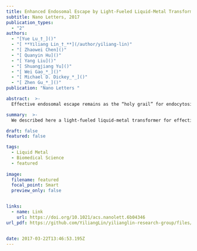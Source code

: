 ```yaml
---
title: Enhanced Endosomal Escape by Light-Fueled Liquid-Metal Transformer
subtitle: Nano Letters, 2017
publication_types:
  - "2"
authors:
  - "[Yue Lu_†_]()"
  - "[ **Yiliang Lin_†_**](/author/yiliang-lin)"
  - "[ Zhaowei Chen]()"
  - "[ Quanyin Hu]()"
  - "[ Yang Liu]()"
  - "[ Shuangjiang Yu]()"
  - "[ Wei Gao_*_]()"
  - "[ Michael D. Dickey_*_]()"
  - "[ Zhen Gu_*_]()"
publication: "Nano Letters "

abstract:  >-
  Effective endosomal escape remains as the “holy grail” for endocytosis-based intracellular drug delivery. To date, most of the endosomal escape strategies rely on small molecules, cationic polymers, or pore-forming proteins, which are often limited by the systemic toxicity and lack of specificity. We describe here a light-fueled liquid-metal transformer for effective endosomal escape-facilitated cargo delivery via a chemical-mechanical process. The nanoscale transformer can be prepared by a simple approach of sonicating a low-toxicity liquid-metal. When coated with graphene quantum dots (GQDs), the resulting nanospheres demonstrate the ability to absorb and convert photoenergy to drive the simultaneous phase separation and morphological transformation of the inner liquid-metal core. The morphological transformation from nanospheres to hollow nanorods with a remarkable change of aspect ratio can physically disrupt the endosomal membrane to promote endosomal escape of payloads. This metal-based nanotransformer equipped with GQDs provides a new strategy for facilitating effective endosomal escape to achieve spatiotemporally controlled drug delivery with enhanced efficacy.

summary:  >-
  We described here a light-fueled liquid-metal transformer for effective endosomal escape-facilitated cargo delivery via a chemical-mechanical process. Such liquid metal transformer could absorb and convert photoenergy to drive the simultaneous phase separation and morphological transformation from nanospheres to hollow nanorods to promote endosomal escape of payloads.

draft: false
featured: false

tags:
  - Liquid Metal
  - Biomedical Science
  - featured
 
image:
  filename: featured
  focal_point: Smart
  preview_only: false


links:
  - name: Link
    url: https://doi.org/10.1021/acs.nanolett.6b04346
url_pdf: https://github.com/YiliangLin/yilianglin-research-group/files/9945963/Lu.et.al.-.2017.-.Enhanced.Endosomal.Escape.by.Light-Fueled.Liquid-M.pdf


date: 2017-03-22T13:46:53.195Z
---
```

